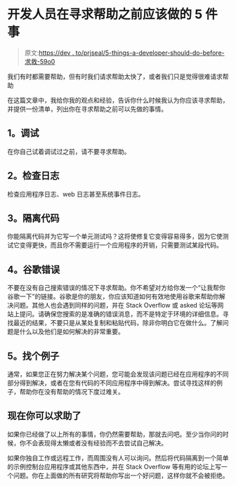 # 开发人员在寻求帮助之前应该做的 5 件事

> 原文:[https://dev . to/prjseal/5-things-a-developer-should-do-before-求救-59o0](https://dev.to/prjseal/5-things-a-developer-should-do-before-asking-for-help-59o0)

我们有时都需要帮助，但有时我们请求帮助太快了，或者我们只是觉得很难请求帮助

在这篇文章中，我给你我的观点和经验，告诉你什么时候我认为你应该寻求帮助，并提供一份清单，列出你在寻求帮助之前可以先做的事情。

## [](#1-debug)1。调试

在你自己试着调试过之前，请不要寻求帮助。

## [](#2-check-the-logs)2。检查日志

检查应用程序日志、web 日志甚至系统事件日志。

## [](#3-isolate-the-code)3。隔离代码

你能隔离代码并为它写一个单元测试吗？这将使修复它变得容易得多，因为它使测试它变得更快，而且你不需要运行一个应用程序的开销，只需要测试某段代码。

## [](#4-google-the-error)4。谷歌错误

不要在没有自己搜索错误的情况下寻求帮助。你不希望对方给你发一个“让我帮你谷歌一下”的链接。谷歌是你的朋友，你应该知道如何有效地使用谷歌来帮助你解决问题。其他人也会遇到同样的问题，并在 Stack Overflow 或 asked 论坛等网站上提问。请确保您搜索的是准确的错误消息，而不是特定于环境的详细信息。寻找最近的结果，不要只是从某处复制和粘贴代码，除非你明白它在做什么。了解问题是什么以及他们是如何解决的非常重要。

## [](#5-find-an-example)5。找个例子

通常，如果您正在努力解决某个问题，您可能会发现该问题已经在应用程序的不同部分得到解决，或者在您有代码的不同应用程序中得到解决。尝试寻找这样的例子，帮助你在没有帮助的情况下度过难关。

## [](#now-you-can-ask-for-help)现在你可以求助了

如果你已经做了以上所有的事情，你仍然需要帮助，那就去问吧。至少当你问的时候，你不会表现得太懒或者没有经验而不去尝试自己解决。

如果你独自工作或远程工作，而周围没有人可以询问。然后将代码隔离到一个简单的示例控制台应用程序或其他东西中，并在 Stack Overflow 等有用的论坛上写一个问题。你在上面做的所有研究将帮助你写出一个好问题，这样你就不会被拒绝。